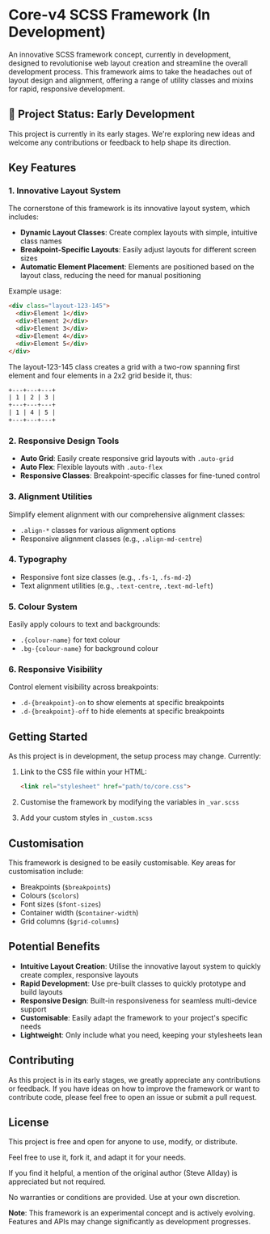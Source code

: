 # Core-v4 SCSS Framework (In Development)

An innovative SCSS framework concept, currently in development, designed to revolutionise web layout creation and streamline the overall development process. This framework aims to take the headaches out of layout design and alignment, offering a range of utility classes and mixins for rapid, responsive development.

## 🚧 Project Status: Early Development

This project is currently in its early stages. We're exploring new ideas and welcome any contributions or feedback to help shape its direction.

## Key Features

### 1. Innovative Layout System

The cornerstone of this framework is its innovative layout system, which includes:

- **Dynamic Layout Classes**: Create complex layouts with simple, intuitive class names
- **Breakpoint-Specific Layouts**: Easily adjust layouts for different screen sizes
- **Automatic Element Placement**: Elements are positioned based on the layout class, reducing the need for manual positioning

Example usage:
```html
<div class="layout-123-145">
  <div>Element 1</div>
  <div>Element 2</div>
  <div>Element 3</div>
  <div>Element 4</div>
  <div>Element 5</div>
</div>
```
The layout-123-145 class creates a grid with a two-row spanning first element and four elements in a 2x2 grid beside it, thus:
```html
+---+---+---+
| 1 | 2 | 3 |
+---+---+---+
| 1 | 4 | 5 |
+---+---+---+
```

### 2. Responsive Design Tools

- **Auto Grid**: Easily create responsive grid layouts with `.auto-grid`
- **Auto Flex**: Flexible layouts with `.auto-flex`
- **Responsive Classes**: Breakpoint-specific classes for fine-tuned control

### 3. Alignment Utilities

Simplify element alignment with our comprehensive alignment classes:

- `.align-*` classes for various alignment options
- Responsive alignment classes (e.g., `.align-md-centre`)

### 4. Typography

- Responsive font size classes (e.g., `.fs-1`, `.fs-md-2`)
- Text alignment utilities (e.g., `.text-centre`, `.text-md-left`)

### 5. Colour System

Easily apply colours to text and backgrounds:

- `.{colour-name}` for text colour
- `.bg-{colour-name}` for background colour

### 6. Responsive Visibility

Control element visibility across breakpoints:

- `.d-{breakpoint}-on` to show elements at specific breakpoints
- `.d-{breakpoint}-off` to hide elements at specific breakpoints

## Getting Started

As this project is in development, the setup process may change. Currently:

1. Link to the CSS file within your HTML:

   ```html
   <link rel="stylesheet" href="path/to/core.css">
   ```

2. Customise the framework by modifying the variables in `_var.scss`

3. Add your custom styles in `_custom.scss`

## Customisation

This framework is designed to be easily customisable. Key areas for customisation include:

- Breakpoints (`$breakpoints`)
- Colours (`$colors`)
- Font sizes (`$font-sizes`)
- Container width (`$container-width`)
- Grid columns (`$grid-columns`)

## Potential Benefits

- **Intuitive Layout Creation**: Utilise the innovative layout system to quickly create complex, responsive layouts
- **Rapid Development**: Use pre-built classes to quickly prototype and build layouts
- **Responsive Design**: Built-in responsiveness for seamless multi-device support
- **Customisable**: Easily adapt the framework to your project's specific needs
- **Lightweight**: Only include what you need, keeping your stylesheets lean

## Contributing

As this project is in its early stages, we greatly appreciate any contributions or feedback. If you have ideas on how to improve the framework or want to contribute code, please feel free to open an issue or submit a pull request.

## License

This project is free and open for anyone to use, modify, or distribute.

Feel free to use it, fork it, and adapt it for your needs.

If you find it helpful, a mention of the original author (Steve Allday) is appreciated but not required.

No warranties or conditions are provided. Use at your own discretion.

**Note**: This framework is an experimental concept and is actively evolving. Features and APIs may change significantly as development progresses.
